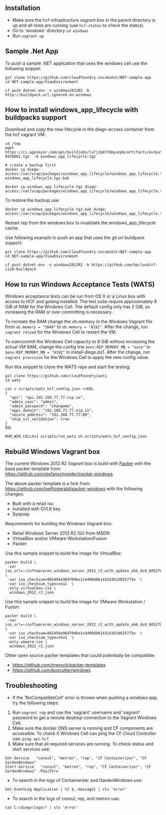 ## Installation

- Make sure the hcf-infrastructure vagrant box in the parent directory is up and all roles are running (use `hcf-status` to check the status).
- Go to 'windows' directory `cd windows`
- Run `vagrant up`

## Sample .Net App

To push a sample .NET application that uses the windows cell use the following snippet:
```
git clone https://github.com/cloudfoundry-incubator/NET-sample-app
cd NET-sample-app/ViewEnvironment

cf push dotnet-env -s windows2012R2 -b http://buildpack.url.ignored.on.windows
```

## How to install windows_app_lifecycle with buildpacks support

Download and copy the new lifecycle in the diego-access container from the hcf vagrant VM:
```
cd /tmp
wget https://ci.appveyor.com/api/buildjobs/lufj2q4f7dmyunp6/artifacts/output/windows_app_lifecycle-8970681.tgz  -O windows_app_lifecycle.tgz

# create a backup first
docker cp diego-access:/var/vcap/packages/windows_app_lifecycle/windows_app_lifecycle.tgz windows_app_lifecycle.tgz.bak

docker cp windows_app_lifecycle.tgz diego-access:/var/vcap/packages/windows_app_lifecycle/windows_app_lifecycle.tgz
```

To restore the backup use:
```
docker cp windows_app_lifecycle.tgz.bak diego-access:/var/vcap/packages/windows_app_lifecycle/windows_app_lifecycle.tgz
```

Restart rep from the windows box to invalidate the windows_app_lifecycle cache.

Use following example to push an app that uses the git url buildpack support:
```
git clone https://github.com/cloudfoundry-incubator/NET-sample-app
cd NET-sample-app/ViewEnvironment

cf push dotnet-env -s windows2012R2 -b https://github.com/hpcloud/cf-iis8-buildpack
```

## How to run Windows Acceptance Tests (WATS)

Windows acceptance tests can be run from OS X or a Linux box with access to HCF and golang installed.
The test suite require approximately 8 GiB of RAM for the Windows Cell. The default config only has 2 GiB, so increasing the RAM or over committing is necessary.

To increate the RAM change the vb.memory in the Windows Vagrant file form `vb.memory = "2048"` to `vb.memory = "8192"`. After the change, run `vagrant reload` for the Windows Cell to restart the VM.

To overcommit the Windows Cell capacity to 8 GiB without increasing the actual VM RAM, change the config line `$env:REP_MEMORY_MB = "auto"` to `$env:REP_MEMORY_MB = "8192"` in install-diego.ps1. After the change, run `vagrant provision` for the Windows Cell to apply the new config value.

Run this snippet to clone the WATS repo and start the testing:

```
git clone https://github.com/cloudfoundry/wats
cd wats

cat > scripts/wats_hcf_config.json <<EOL
{
  "api": "api.192.168.77.77.nip.io",
  "admin_user": "admin",
  "admin_password": "changeme",
  "apps_domain": "192.168.77.77.nip.io",
  "secure_address": "192.168.77.77:80",
  "skip_ssl_validation": true
}
EOL

NUM_WIN_CELLS=1 scripts/run_wats.sh scripts/wats_hcf_config.json
```

## Rebuild Windows Vagrant box

The current Windows 2012 R2 Vagrant box is build with [Packer](https://www.packer.io/) with the base packer template from:  
https://github.com/stefanschneider/packer-windows.

The above packer template is a fork from: https://github.com/joefitzgerald/packer-windows with the following changes:
 - Built with a retail iso
 - Installed with GVLK key
 - Sysprep

Requirements for building the Windows Vagrant box:
 - Retail Windows Server 2012 R2 ISO from MSDN
 - VirtualBox and/or VMware Workstation/Fusion
 - Packer


 Use this sample snippet to build the image for VirtualBox:
 ```
 packer build \
  -var iso_url=~/software/en_windows_server_2012_r2_with_update_x64_dvd_6052708.iso  \
  -var iso_checksum=865494e969704be1c4496d8614314361d025775e  \
  -var iso_checksum_type=sha1  \
  -only virtualbox-iso \
   windows_2012_r2.json
 ```

 Use this sample snippet to build the image for VMware Workstation / Fusion:
 ```
 packer build \
  -var iso_url=~/software/en_windows_server_2012_r2_with_update_x64_dvd_6052708.iso  \
  -var iso_checksum=865494e969704be1c4496d8614314361d025775e  \
  -var iso_checksum_type=sha1  \
  -only vmware-iso \
   windows_2012_r2.json
 ```

Other open source packer templates that could potentially be compatible:
 - https://github.com/mwrock/packer-templates
 - https://github.com/boxcutter/windows

## Troubleshooting

-  If the 'NoCompatibleCell' error is thrown when pushing a windows app, try the following steps:
 1. Run `vagrant rdp` and use the 'vagrant' username and 'vagrant' password to get a remote desktop connection to the Vagrant Windows Cell.
 2. Make sure the docker DNS server is running and CF components are accessible. To check if Windows Cell can ping the CF Cloud Controller use: `ping api.hcf`
 3. Make sure that all required services are running. To check status and start services use:
```
Get-Service   "consul", "metron", "rep", "CF Containerizer", "CF GardenWindows"
Start-Service   "consul", "metron", "rep", "CF Containerizer", "CF GardenWindows" -PassThru
```

- To search in the logs of Containerizer and GardenWindows use:
```
Get-EventLog Application | %{ $_.message} | sls 'error'
```

- To search in the logs of consul, rep, and metron use:
```
cat C:\diego\logs\* | sls 'error'
```
